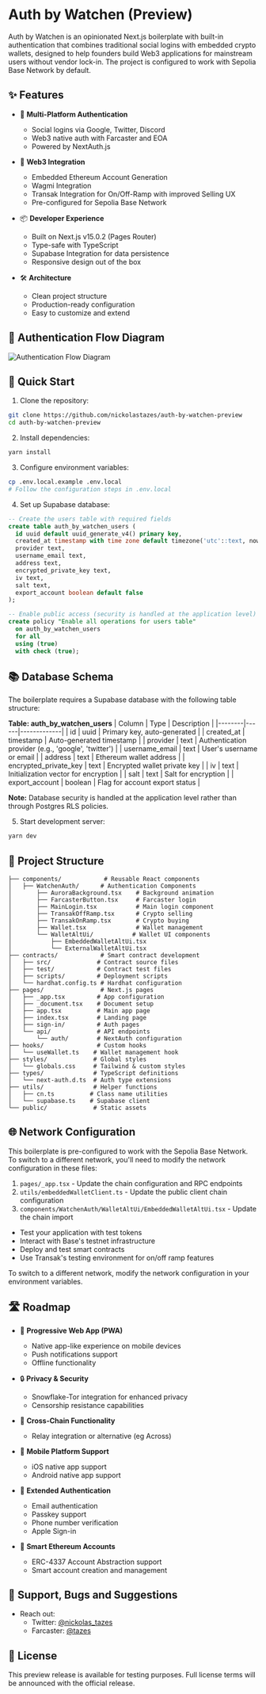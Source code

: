 # Auth by Watchen (Preview)

Auth by Watchen is an opinionated Next.js boilerplate with built-in authentication that combines traditional social logins with embedded crypto wallets, designed to help founders build Web3 applications for mainstream users without vendor lock-in. The project is configured to work with Sepolia Base Network by default.

## ✨ Features

- 🔐 **Multi-Platform Authentication**
  - Social logins via Google, Twitter, Discord
  - Web3 native auth with Farcaster and EOA
  - Powered by NextAuth.js
- 🚀 **Web3 Integration**
  - Embedded Ethereum Account Generation
  - Wagmi Integration
  - Transak Integration for On/Off-Ramp with improved Selling UX
  - Pre-configured for Sepolia Base Network
- 📦 **Developer Experience**
  - Built on Next.js v15.0.2 (Pages Router)
  - Type-safe with TypeScript
  - Supabase Integration for data persistence
  - Responsive design out of the box
- 🛠️ **Architecture**

  - Clean project structure
  - Production-ready configuration
  - Easy to customize and extend

## 🔮 Authentication Flow Diagram

![Authentication Flow Diagram](https://watchen.xyz/diagram-auth-by-watchen-preview.png)

## 🚀 Quick Start

1. Clone the repository:

```bash
git clone https://github.com/nickolastazes/auth-by-watchen-preview
cd auth-by-watchen-preview
```

2. Install dependencies:

```bash
yarn install
```

3. Configure environment variables:

```bash
cp .env.local.example .env.local
# Follow the configuration steps in .env.local
```

4. Set up Supabase database:

```sql
-- Create the users table with required fields
create table auth_by_watchen_users (
  id uuid default uuid_generate_v4() primary key,
  created_at timestamp with time zone default timezone('utc'::text, now()) not null,
  provider text,
  username_email text,
  address text,
  encrypted_private_key text,
  iv text,
  salt text,
  export_account boolean default false
);

-- Enable public access (security is handled at the application level)
create policy "Enable all operations for users table"
  on auth_by_watchen_users
  for all
  using (true)
  with check (true);
```

## 📚 Database Schema

The boilerplate requires a Supabase database with the following table structure:

**Table: auth_by_watchen_users**
| Column | Type | Description |
|--------|------|-------------|
| id | uuid | Primary key, auto-generated |
| created_at | timestamp | Auto-generated timestamp |
| provider | text | Authentication provider (e.g., 'google', 'twitter') |
| username_email | text | User's username or email |
| address | text | Ethereum wallet address |
| encrypted_private_key | text | Encrypted wallet private key |
| iv | text | Initialization vector for encryption |
| salt | text | Salt for encryption |
| export_account | boolean | Flag for account export status |

**Note:** Database security is handled at the application level rather than through Postgres RLS policies.

5. Start development server:

```bash
yarn dev
```

## 📁 Project Structure

```
├── components/            # Reusable React components
│   ├── WatchenAuth/      # Authentication Components
│       ├── AuroraBackground.tsx    # Background animation
│       ├── FarcasterButton.tsx     # Farcaster login
│       ├── MainLogin.tsx           # Main login component
│       ├── TransakOffRamp.tsx      # Crypto selling
│       ├── TransakOnRamp.tsx       # Crypto buying
│       ├── Wallet.tsx              # Wallet management
│       └── WalletAltUi/           # Wallet UI components
│           ├── EmbeddedWalletAltUi.tsx
│           └── ExternalWalletAltUi.tsx
├── contracts/            # Smart contract development
│   ├── src/             # Contract source files
│   ├── test/            # Contract test files
│   ├── scripts/         # Deployment scripts
│   └── hardhat.config.ts # Hardhat configuration
├── pages/                # Next.js pages
│   ├── _app.tsx         # App configuration
│   ├── _document.tsx    # Document setup
│   ├── app.tsx          # Main app page
│   ├── index.tsx        # Landing page
│   ├── sign-in/         # Auth pages
│   └── api/             # API endpoints
│       └── auth/        # NextAuth configuration
├── hooks/               # Custom hooks
│   └── useWallet.ts    # Wallet management hook
├── styles/             # Global styles
│   └── globals.css     # Tailwind & custom styles
├── types/              # TypeScript definitions
│   └── next-auth.d.ts  # Auth type extensions
├── utils/              # Helper functions
│   ├── cn.ts          # Class name utilities
│   └── supabase.ts    # Supabase client
└── public/             # Static assets
```

## 🌐 Network Configuration

This boilerplate is pre-configured to work with the Sepolia Base Network. To switch to a different network, you'll need to modify the network configuration in these files:

1. `pages/_app.tsx` - Update the chain configuration and RPC endpoints
2. `utils/embeddedWalletClient.ts` - Update the public client chain configuration
3. `components/WatchenAuth/WalletAltUi/EmbeddedWalletAltUi.tsx` - Update the chain import

- Test your application with test tokens
- Interact with Base's testnet infrastructure
- Deploy and test smart contracts
- Use Transak's testing environment for on/off ramp features

To switch to a different network, modify the network configuration in your environment variables.

## 🛣️ Roadmap

- 📱 **Progressive Web App (PWA)**
  - Native app-like experience on mobile devices
  - Push notifications support
  - Offline functionality
- 🔒 **Privacy & Security**
  - Snowflake-Tor integration for enhanced privacy
  - Censorship resistance capabilities
- 🌉 **Cross-Chain Functionality**
  - Relay integration or alternative (eg Across)
- 📱 **Mobile Platform Support**
  - iOS native app support
  - Android native app support
- 🔑 **Extended Authentication**

  - Email authentication
  - Passkey support
  - Phone number verification
  - Apple Sign-in

- 🧠 **Smart Ethereum Accounts**
  - ERC-4337 Account Abstraction support
  - Smart account creation and management

## 🤝 Support, Bugs and Suggestions

- Reach out:
  - Twitter: [@nickolas_tazes](https://x.com/nickolas_tazes)
  - Farcaster: [@tazes](https://warpcast.com/tazes)

## 📝 License

This preview release is available for testing purposes. Full license terms will be announced with the official release.
